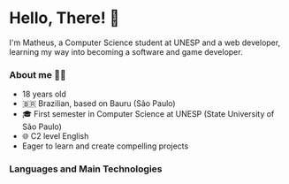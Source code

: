 # Hello, There! 👋

I'm Matheus, a Computer Science student at UNESP and a web developer, learning my way into becoming a software and game developer.

### About me 👨‍💻
- 18 years old
- 🇧🇷 Brazilian, based on Bauru (São Paulo)
- 🎓 First semester in Computer Science at UNESP (State University of São Paulo)
- 🌐 C2 level English
- Eager to learn and create compelling projects

### Languages and Main Technologies
